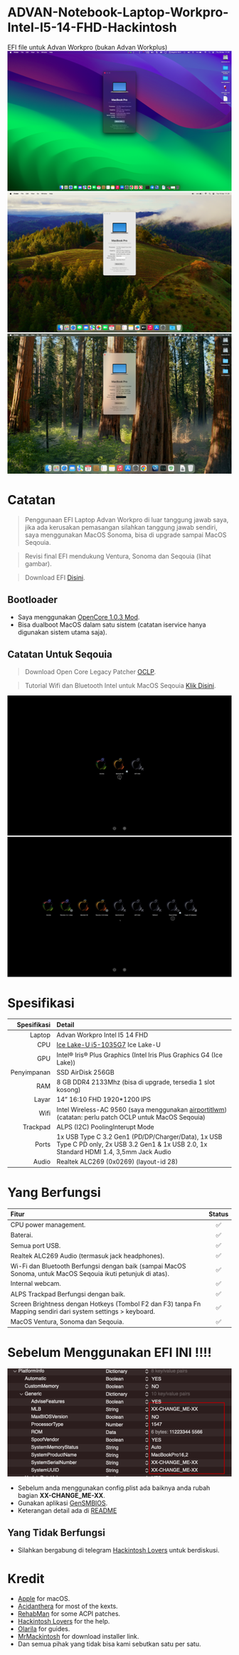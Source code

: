 # ADVAN-Notebook-Laptop-Workpro-Intel-I5-14-FHD-Hackintosh

EFI file untuk Advan Workpro (bukan Advan Workplus)
![](Advan-Workpro-Ventura.png)
![](Advan-Workpro-Sonoma.png)
![](Advan_Workpro_Seqouia.png)

# Catatan
> Penggunaan EFI Laptop Advan Workpro di luar tanggung jawab saya, jika ada kerusakan pemasangan silahkan tanggung jawab sendiri, saya menggunakan MacOS Sonoma, bisa di upgrade sampai MacOS Seqouia.

> Revisi final EFI mendukung Ventura, Sonoma dan Seqouia (lihat gambar).

> Download EFI [Disini](https://github.com/DagerDW/ADVAN-Notebook-Laptop-Workpro-Intel-I5-14-FHD-Hackintosh/tree/main/EFI).

## Bootloader
- Saya menggunakan [OpenCore 1.0.3 Mod](https://github.com/wjz304/OpenCore_NO_ACPI_Build).
- Bisa dualboot MacOS dalam satu sistem (catatan iservice hanya digunakan sistem utama saja).

## Catatan Untuk Seqouia
> Download Open Core Legacy Patcher [OCLP](https://github.com/dortania/OpenCore-Legacy-Patcher).

> Tutorial Wifi dan Bluetooth Intel untuk MacOS Seqouia [Klik Disini](https://github.com/OpenIntelWireless/itlwm/issues/1009#issuecomment-2499278671).

![](16095056.png)
![](16095120.png)

# Spesifikasi
| Spesifikasi		| Detail  |
| ----------------: | :-----  |
| Laptop | Advan Workpro Intel I5 14 FHD |
| CPU | [Ice Lake-U i5-1035G7](https://www.intel.co.id/content/www/id/id/products/sku/196592/intel-core-i51035g7-processor-6m-cache-up-to-3-70-ghz/specifications.html) Ice Lake-U |
| GPU | Intel® Iris® Plus Graphics (Intel Iris Plus Graphics G4 (Ice Lake)) |
| Penyimpanan | SSD AirDisk 256GB |
| RAM | 8 GB DDR4 2133Mhz (bisa di upgrade, tersedia 1 slot kosong) |
| Layar | 14” 16:10 FHD 1920*1200 IPS |
| Wifi | Intel Wireless-AC 9560 (saya menggunakan [airportitlwm](https://openintelwireless.github.io/itlwm/)) (catatan: perlu patch OCLP untuk MacOS Seqouia) |
| Trackpad | ALPS (I2C) PoolingInterupt Mode |
| Ports | 1x USB Type C 3.2 Gen1 (PD/DP/Charger/Data), 1x USB Type C PD only, 2x USB 3.2 Gen1 & 1x USB 2.0, 1x Standard HDMI 1.4, 3,5mm Jack Audio |
| Audio | Realtek ALC269 (0x0269) (layout-id 28) |

# Yang Berfungsi
| Fitur | Status |
| :---- | :----: |
| CPU power management. | ✅ | 
| Baterai. | ✅ |
| Semua port USB. | ✅ |
| Realtek ALC269  Audio (termasuk jack headphones). | ✅ |
| Wi-Fi dan Bluetooth Berfungsi dengan baik (sampai MacOS Sonoma, untuk MacOS Seqouia ikuti petunjuk di atas). | ✅ |
| Internal webcam. | ✅ |
| ALPS Trackpad Berfungsi dengan baik. | ✅ |
| Screen Brightness dengan Hotkeys (Tombol F2 dan F3) tanpa Fn Mapping sendiri dari system settings > keyboard. | ✅ |
| MacOS Ventura, Sonoma dan Seqouia. | ✅ |

# Sebelum Menggunakan EFI INI !!!!
![](change.png)
- Sebelum anda menggunakan config.plist ada baiknya anda rubah bagian <b>XX-CHANGE_ME-XX</b>.
- Gunakan aplikasi [GenSMBIOS](https://github.com/corpnewt/GenSMBIOS).
- Keterangan detail ada di [README](https://github.com/DagerDW/ADVAN-Notebook-Laptop-Workpro-Intel-I5-14-FHD-Hackintosh/tree/main/EFI/OC/ACPI)

## Yang Tidak Berfungsi
- Silahkan bergabung di telegram [Hackintosh Lovers](https://t.me/HackintoshLover) untuk berdiskusi.

# Kredit
- [Apple](https://www.apple.com) for macOS.
- [Acidanthera](https://github.com/acidanthera) for most of the kexts.
- [RehabMan](https://github.com/RehabMan) for some ACPI patches.
- [Hackintosh Lovers](https://t.me/HackintoshLover) for the help.
- [Olarila](https://www.olarila.com) for guides.
- [MrMackintosh](https://mrmacintosh.com/macos-sonoma-full-installer-database-download-directly-from-apple/) for download installer link.
- Dan semua pihak yang tidak bisa kami sebutkan satu per satu.
